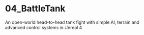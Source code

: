 # 04_BattleTank
An open-world head-to-head tank fight with simple AI, terrain and advanced control systems in Unreal 4
